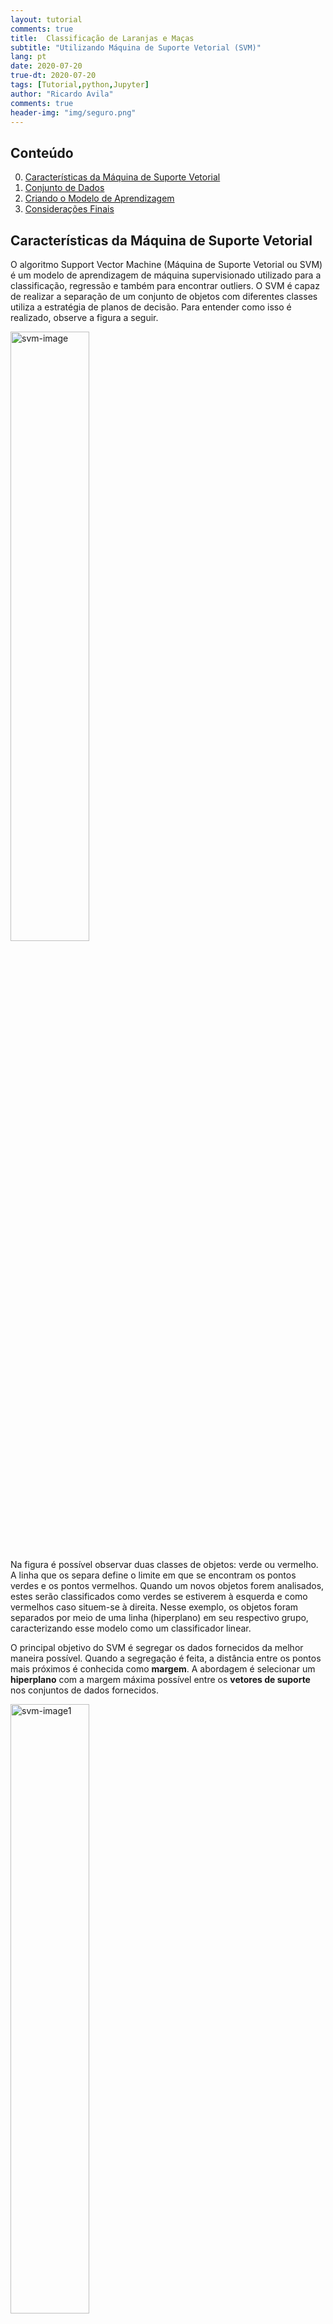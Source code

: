 ```yaml
---
layout: tutorial
comments: true
title:  Classificação de Laranjas e Maças
subtitle: "Utilizando Máquina de Suporte Vetorial (SVM)"
lang: pt
date: 2020-07-20
true-dt: 2020-07-20
tags: [Tutorial,python,Jupyter]
author: "Ricardo Avila"
comments: true
header-img: "img/seguro.png"
---
```


## Conteúdo

0. [Características da Máquina de Suporte Vetorial](#modelo)
1. [Conjunto de Dados](#dados)
2. [Criando o Modelo de Aprendizagem](#modelo)
3. [Considerações Finais](#fim)

## Características da Máquina de Suporte Vetorial <a name="modelo"></a>

O algoritmo Support Vector Machine (Máquina de Suporte Vetorial ou SVM) é um modelo de aprendizagem de máquina supervisionado utilizado para a classificação, regressão e também para encontrar outliers. O SVM é capaz de realizar a separação de um conjunto de objetos com diferentes classes utiliza a estratégia de planos de decisão. Para entender como isso é realizado, observe a figura a seguir.

<img class="img-responsive center-block thumbnail" src="/img/svm.png" alt="svm-image" style="width:50%"/>

Na figura é possível observar duas classes de objetos: verde ou vermelho. A linha que os separa define o limite em que se encontram os pontos verdes e os pontos vermelhos. Quando um novos objetos forem analisados, estes serão classificados como verdes se estiverem à esquerda e como vermelhos caso situem-se à direita. Nesse exemplo, os objetos foram separados por meio de uma linha (hiperplano) em seu respectivo grupo, caracterizando esse modelo como um classificador linear.

O principal objetivo do SVM é segregar os dados fornecidos da melhor maneira possível. Quando a segregação é feita, a distância entre os pontos mais próximos é conhecida como <strong>margem</strong>. A abordagem é selecionar um <strong>hiperplano</strong> com a margem máxima possível entre os <strong>vetores de suporte</strong> nos conjuntos de dados fornecidos.

<img class="img-responsive center-block thumbnail" src="/img/svm1.png" alt="svm-image1" style="width:50%"/>

Para selecionar o hiperplano máximo nos conjuntos fornecidos, o SVM segue os seguintes conjuntos:

* Gerando hiperplanos capaz de segregar as classes da melhor maneira possível
* Selecionando o hiperplano correto, que possua a segregação máxima dos pontos de dados mais próximos

Para esse exemplo, primeiramente iremos importar as bibliotecas básicas que serão utilizadas nesse exemplo.

{% highlight python %}
import pandas as pd
import numpy as np
import matplotlib.pyplot as plt
import seaborn as sns; sns.set(font_scale=1.2)

from sklearn import svm
from sklearn import datasets
from sklearn.metrics import confusion_matrix
%matplotlib inline
{% endhighlight %}

Além das bibliotecas Pandas e Numpy, também iremos utilizar o Scikit-learn para utilizar o algoritmo SVM e as bibliotecas MatPlotLib e Seaborn para gerar os gráficos.

## Conjunto de Dados <a name="dados"></a>

Para esse exemplo, utilizaremos um conjunto de dados em formato CSV está disponível para download no meu <a href="https://github.com/theavila/tutoriaisML">GitHub</a>. 

Vamos carregar o conjunto de dados para dar início ao nosso exemplo.

{% highlight python %}
fruits = pd.read_csv('applesOranges.csv')
fruits.head()
{% endhighlight %}

<img class="img-responsive center-block thumbnail" src="/img/svmHead.png" alt="SVM-head" style="width:45%"/>

Os dados possuem apenas três variáveis, Peso (Weight), Tamanho (Size) e Classe (laranja ou maça). Vamos plotar uma figura para visualizar os objetos do conjunto de dados.

{% highlight python %}
sns.lmplot('Weight', 'Size', data=fruits, hue='Class',
           palette='Set1', fit_reg=False, scatter_kws={"s": 70});
{% endhighlight %}

<img class="img-responsive center-block thumbnail" src="/img/plotSVM.png" alt="SVM-plot" style="width:45%"/>

Onde seria o melhor local para inserir uma reta que separaria os dois grupos da melhor forma possível? O próximo passo é a construção do nosso modelo utilizando o algoritmo Support Vector Machine e a criação de um hiperplano capaz de separar as classes do cojunto de dados.

## Criando o Modelo de Aprendizagem <a name="modelo"></a>

Como o SVM é um modelo supervisionado, precisamos indicar os valores que serão utilizados para treinar o modelo. Nesse caso, utilizamos o Peso e Tamanho:

{% highlight python %}
fruta = fruits[['Weight', 'Size']].values
tipo = np.where(fruits['Class']=='orange', 65, 4)
{% endhighlight %}

Para em seguida treinar o modelo:

{% highlight python %}
model = svm.SVC(kernel='linear', decision_function_shape=None)
model.fit(fruta, tipo)
{% endhighlight %}

Feito o treinamento, iremos criar dois pontos para definir uma linha (para visualizar) como os objetos estão separados:

{% highlight python %}
w = model.coef_[0]
a = -w[0] / w[1]
xx = np.linspace(60, 80)
yy = a * xx - (model.intercept_[0]) / w[1]
{% endhighlight %}

E plotamos tudo em um gráfico:

{% highlight python %}
sns.lmplot('Weight', 'Size', data=fruits, hue='Class',
           palette='Set2', fit_reg=False, scatter_kws={"s": 70});
plt.plot(xx, yy, linewidth=2, color='black');
{% endhighlight %}

<img class="img-responsive center-block thumbnail" src="/img/graficoSVM1.png" alt="SVM-grafico1" style="width:45%"/>

A reta do hiperplano foi encontrada, tendo como base as margens. Vamos inserir as duas linhas das margens para entender o processo.

Primeiro, criamos o modelo:

{% highlight python %}
b = model.support_vectors_[0]
yy_down = a * xx + (b[1] - a * b[0])
b = model.support_vectors_[-1]
yy_up = a * xx + (b[1] - a * b[0])
{% endhighlight %}

E geramos um gráfico utilizando o código a seguir:

{% highlight python %}
sns.lmplot('Weight', 'Size', data=fruits, hue='Class', palette='Set2', fit_reg=False, scatter_kws={"s": 70})
plt.plot(xx, yy, linewidth=2, color='black')
plt.plot(xx, yy_down, 'k--')
plt.plot(xx, yy_up, 'k--')
plt.scatter(model.support_vectors_[:, 0], model.support_vectors_[:, 1],
            s=80, facecolors='none');
{% endhighlight %}

<img class="img-responsive center-block thumbnail" src="/img/graficoSVM2.png" alt="svm-grafico2" style="width:60%"/>

Seguindo as margens, o hiperplano desse Vetor de Suporte foi criado.

De posse desse modelo de previsão podemos criar um pequeno método, de acordo com o código a seguir:

{% highlight python %}
def apple_orange(tam, pes):
    if (model.predict([[tam, pes]])) == 0:
        print('Isto é uma laranja')
    else:
        print('Isto é uma maça')
{% endhighlight %}

Utilizando o método, podemos fazer algumas previsões:

{% highlight python %}
apple_orange(67, 4)
{% endhighlight %}

E a saída obtida foi:

```
Isto é uma maça
```

Parece que está funcionando corretamente. Com isso, criamos um modelo capaz de prever (classificar) laranjas e maças de acordo com o seu Peso e Tamanho.


## Considerações Finais <a name="fim"></a>

A Máquina de Suporte Vetorial é amplamente utilizado em diversas áreas devido às suas vantagens de aplicação. Dentre suas vantagens destaca-se o bom desempenho de generalização, a tratabilidade matemática, a interpretação geométrica e a utilização para a exploração de dados não rotulados.

Utilize esse exemplo para criar outros modelos de aprendizagem de máquina utilizando outras bases disponibilizadas na Internet. Para isso, basta efetuasr alguns ajustes quando for necessário. Todo o código e mais um pouco está disponível no meu <a href="https://github.com/theavila/tutoriaisML">GitHub</a>.

Os passos de execução deste tutorial foram testados com `Python 3.6` e tudo ocorreu sem problemas. No entanto, é possível que alguém encontre alguma dificuldade ou erro no meio do caminho. Se for o caso, por favor comente a sua dificuldade ou erro neste post.